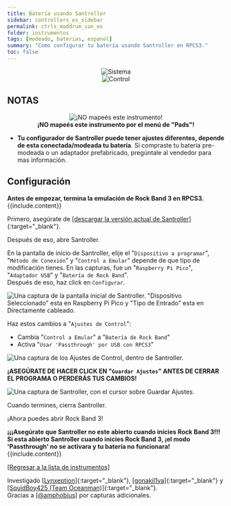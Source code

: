 ```yaml
---
title: Batería usando Santroller
sidebar: controllers_es_sidebar
permalink: ctrls_moddrum_san_es
folder: instrumentos
tags: [modeado, baterias, espanol]
summary: "Como configurar tu batería usando Santroller en RPCS3."
toc: false
---
```


<div align="center"> <img src="https://rb3pc.milohax.org/images/instruments/plat/santroller.png" alt="Sistema" title="Sistema"></div>

<div align="center"> <img src="https://rb3pc.milohax.org/images/instruments/cont/sancontroller.png" alt="Control" title="Control"></div>

## NOTAS
<div align="center"> <img src="https://rb3pc.milohax.org/images/instruments/maps/rpcs3nomap.png" alt="¡NO mapeés este instrumento!" title="¡No uses Pads!"></div>
<div align="center"> <b>¡NO mapeés este instrumento por el menú de "Pads"!</b></div>

* **Tu configurador de Santroller puede tener ajustes diferentes, depende de esta conectada/modeada tu batería**. Si compraste tu batería pre-modeada o un adaptador prefabricado, pregúntale al vendedor para mas información.

## Configuración

<div markdown="span" class="alert alert-info" role="alert"><i class="fa fa-info-circle"></i> <b>Antes de empezar, termina la emulación de Rock Band 3 en RPCS3.</b> {{include.content}}</div>

Primero, asegúrate de [[descargar la versión actual de Santroller]](https://github.com/santroller/santroller/releases/latest){:target="_blank"}.

Después de eso, abre Santroller.

En la pantalla de inicio de Santroller, elije el "`Dispositivo a programar`", "`Método de Conexión`" y "`Control a Emular`" depende de que tipo de modificación tienes. En las capturas, fue un "`Raspberry Pi Pico`", "`Adaptador USB`" y "`Batería de Rock Band`".  
Después de eso, haz click en `Configurar`.

![Una captura de la pantalla inicial de Santroller. "Dispositivo Seleccionado" esta en Raspberry Pi Pico y "Tipo de Entrado" esta en Directamente cableado.](https://rb3pc.milohax.org/images/instruments/xtra/san/initdrmses.png "Santroller - Inicio")

Haz estos cambios a "`Ajustes de Control`":
* Cambia "`Control a Emular`" a "`Batería de Rock Band`"
* Activa "`Usar 'Passthrough' por USB con RPCS3`"

![Una captura de los Ajustes de Control, dentro de Santroller.](https://rb3pc.milohax.org/images/instruments/xtra/san/consetdrumses.png "Santroller: Ajustes de Control")

**¡ASEGÚRATE DE HACER CLICK EN "`Guardar Ajustes`" ANTES DE CERRAR EL PROGRAMA O PERDERÁS TUS CAMBIOS!**

![Una captura de Santroller, con el cursor sobre Guardar Ajustes.](https://rb3pc.milohax.org/images/instruments/xtra/san/savesanes.png "Santroller")

Cuando termines, cierra Santroller.

¡Ahora puedes abrir Rock Band 3!

<div markdown="span" class="alert alert-danger" role="alert"><i class="fa fa-exclamation-circle"></i> <b>¡¡¡Asegúrate que Santroller no este abierto cuando inicies Rock Band 3!!! Si esta abierto Santroller cuando inicies Rock Band 3, ¡el modo 'Passthrough' no se activara y tu batería no funcionara! </b> {{include.content}}</div>

[[Regresar a la lista de instrumentos]](https://rb3pc.milohax.org/ctrls_es#lista-de-instrumentos)

Investigado [[Lynxeption]](https://www.youtube.com/@Lynxeption){:target="_blank"}, [[gonakil1ya]](https://linktr.ee/Gonakil1ya){:target="_blank"} y [[SquidBoy425 (Team Oceanman)]](https://www.youtube.com/@teamOceanman343/videos){:target="_blank"}.  
Gracias a [[@amphobius]](https://twitter.com/amphobius) por capturas adicionales.